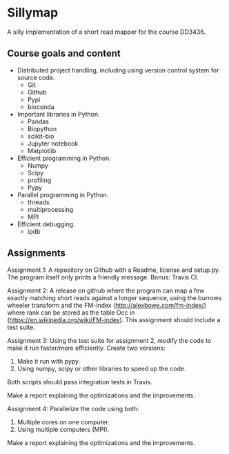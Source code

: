 # Sillymap

A silly implementation of a short read mapper for the course DD3436.

## Course goals and content

* Distributed project handling, including using version control system for source code.
    - Git
    - Github
    - Pypi
    - bioconda
* Important libraries in Python.
    - Pandas
    - Biopython
    - scikit-bio
    - Jupyter notebook
    - Matplotlib
* Efficient programming in Python.
    - Numpy
    - Scipy
    - profiling
    - Pypy
* Parallel programming in Python.
    - threads
    - multiprocessing
    - MPI
* Efficient debugging.
    - ipdb


## Assignments

Assignment 1:
A repository on Github with a Readme, license and setup.py. The program itself only prints a friendly message. Bonus: Travis CI.

Assignment 2:
A release on github where the program can map a few exactly matching short reads against a longer sequence, using the burrows wheeler transform and the FM-index (http://alexbowe.com/fm-index/) where rank can be stored as the table Occ in (https://en.wikipedia.org/wiki/FM-index). This assignment should include a test suite.

Assignment 3:
Using the test suite for assignment 2, modify the code to make it run faster/more efficiently. Create two versions:
 1. Make it run with pypy.
 2. Using numpy, scipy or other libraries to speed up the code.

Both scripts should pass integration tests in Travis.

Make a report explaining the optimizations and the improvements.

Assignment 4:
Parallelize the code using both:
 1. Multiple cores on one computer.
 2. Using multiple computers (MPI).

Make a report explaining the optimizations and the improvements.
